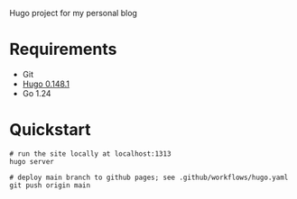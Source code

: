 Hugo project for my personal blog

# Requirements

- Git
- [Hugo 0.148.1](https://github.com/gohugoio/hugo/releases/tag/v0.148.1)
- Go 1.24

# Quickstart

```
# run the site locally at localhost:1313
hugo server

# deploy main branch to github pages; see .github/workflows/hugo.yaml
git push origin main
```

